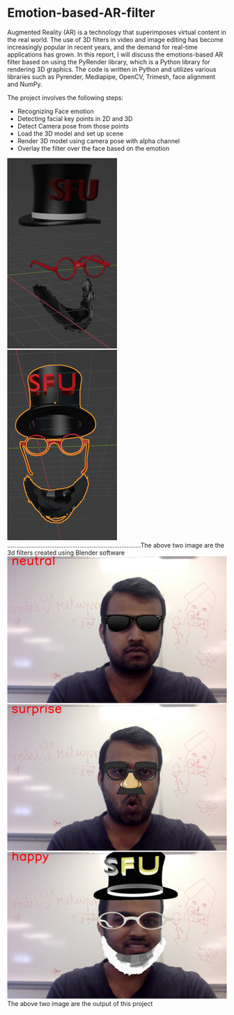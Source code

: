# Emotion-based-AR-filter
Augmented Reality (AR) is a technology that superimposes virtual content in the real
world. The use of 3D filters in video and image editing has become increasingly popular
in recent years, and the demand for real-time applications has grown. In this report, I
will discuss the emotions-based AR filter based on using the PyRender library, which is
a Python library for rendering 3D graphics. The code is written in Python and utilizes
various libraries such as Pyrender, Mediapipe, OpenCV, Trimesh, face alignment and
NumPy.

The project involves the following steps:
* Recognizing Face emotion
* Detecting facial key points in 2D and 3D
* Detect Camera pose from those points
* Load the 3D model and set up scene
* Render 3D model using camera pose with alpha channel
* Overlay the filter over the face based on the emotion

![img2.png](img2.png)
![img3.png](img3.png)
............................................................................The above two image are the 3d filters created using Blender software
![frame11.jpg](frame11.jpg)
![frame191.jpg](frame191.jpg)
![frame82.jpg](frame82.jpg)
The above two image are the output of this project
